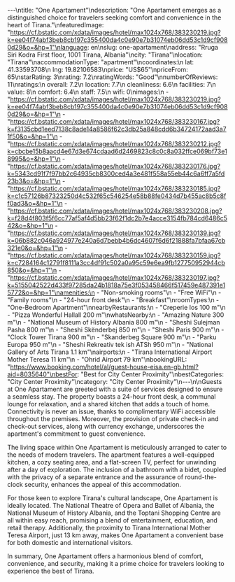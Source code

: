 ---\ntitle: "One Apartament"\ndescription: "One Apartament emerges as a distinguished choice for travelers seeking comfort and convenience in the heart of Tirana."\nfeaturedImage: "https://cf.bstatic.com/xdata/images/hotel/max1024x768/383230219.jpg?k=ee04f74abf3beb8cb197c355400da4c0e90e7b31074eb06dd53c1d9cf9080d29&o=&hp=1"\nlanguage: en\nslug: one-apartament\naddress: "Rruga Siri Kodra First floor, 1001 Tirana, Albania"\ncity: "Tirana"\nlocation: "Tirana"\naccommodationType: "apartment"\ncoordinates:\n  lat: 41.33593708\n  lng: 19.82106583\nprice: "US$65"\npriceFrom: 65\nstarRating: 3\nrating: 7.2\nratingWords: "Good"\nnumberOfReviews: 11\nratings:\n  overall: 7.2\n  location: 7.7\n  cleanliness: 6.6\n  facilities: 7\n  value: 8\n  comfort: 6.4\n  staff: 7.5\n  wifi: 0\nimages:\n  - "https://cf.bstatic.com/xdata/images/hotel/max1024x768/383230219.jpg?k=ee04f74abf3beb8cb197c355400da4c0e90e7b31074eb06dd53c1d9cf9080d29&o=&hp=1"\n  - "https://cf.bstatic.com/xdata/images/hotel/max1024x768/383230167.jpg?k=f3135cbd1eed7138c8ade14a8586f62c3db25a848cdd6b34724172aad3a71f50&o=&hp=1"\n  - "https://cf.bstatic.com/xdata/images/hotel/max1024x768/383230212.jpg?k=cbcbe15b8aacd4e67d3e674cdaad6d2469823c8c0c8a032ffce069bf73e18995&o=&hp=1"\n  - "https://cf.bstatic.com/xdata/images/hotel/max1024x768/383230176.jpg?k=5343cd91f7f97bb2c64935cb8300ced4a3e481f558a55eb44c6a6ff7a5fd23b3&o=&hp=1"\n  - "https://cf.bstatic.com/xdata/images/hotel/max1024x768/383230185.jpg?k=c1c57126b87323250d4c532f65c546254e58b88fe0434d7b455ac8b5c8ff0ad3&o=&hp=1"\n  - "https://cf.bstatic.com/xdata/images/hotel/max1024x768/383230208.jpg?k=f28d4f803f5f6cc77af5af4d5bb23f62f1dc2b7e4acce3154fb784cd6486c542&o=&hp=1"\n  - "https://cf.bstatic.com/xdata/images/hotel/max1024x768/383230139.jpg?k=06b882c046a924977e240a6d7bebb4b6dc4607f6d6f21888fa7bfaa67cb321e0&o=&hp=1"\n  - "https://cf.bstatic.com/xdata/images/hotel/max1024x768/383230159.jpg?k=c7284164c12791f8111a3cc4df91c502a0a95c59e6ea9fb127750952944cb850&o=&hp=1"\n  - "https://cf.bstatic.com/xdata/images/hotel/max1024x768/383230197.jpg?k=5155042522d433f97285da24b1818a75e3f053458466f517459e487391e15772&o=&hp=1"\namenities:\n  - "Non-smoking rooms"\n  - "Free WiFi"\n  - "Family rooms"\n  - "24-hour front desk"\n  - "Breakfast"\nroomTypes:\n  - "One-Bedroom Apartment"\nnearbyRestaurants:\n  - "Creperie Ios 100 m"\n  - "Pizza Wonderful Hallall 200 m"\nwhatsNearby:\n  - "Amazing Nature 300 m"\n  - "National Museum of History Albania 800 m"\n  - "Sheshi Sulejman Pasha 800 m"\n  - "Sheshi Skënderbej 850 m"\n  - "Sheshi Paris 900 m"\n  - "Clock Tower Tirana 900 m"\n  - "Skanderbeg Square 900 m"\n  - "Parku Europa 950 m"\n  - "Sheshi Rekreativ tek ish ATSh 950 m"\n  - "National Gallery of Arts Tirana 1.1 km"\nairports:\n  - "Tirana International Airport Mother Teresa 11 km"\n  - "Ohrid Airport 79 km"\nbookingURL: "https://www.booking.com/hotel/al/guest-house-eisa.en-gb.html?aid=8035640"\nbestFor: "Best for City Center Proximity"\nbestCategories: "City Center Proximity"\ncategory: "City Center Proximity"\n---\n\nGuests at One Apartament are greeted with a suite of services designed to ensure a seamless stay. The property boasts a 24-hour front desk, a communal lounge for relaxation, and a shared kitchen that adds a touch of home. Connectivity is never an issue, thanks to complimentary WiFi accessible throughout the premises. Moreover, the provision of private check-in and check-out services, along with currency exchange, underscores the apartment's commitment to guest convenience.

The living space within One Apartament is meticulously arranged to cater to the needs of modern travelers. The apartment features a well-equipped kitchen, a cozy seating area, and a flat-screen TV, perfect for unwinding after a day of exploration. The inclusion of a bathroom with a bidet, coupled with the privacy of a separate entrance and the assurance of round-the-clock security, enhances the appeal of this accommodation.

For those keen to explore Tirana's cultural landscape, One Apartament is ideally located. The National Theatre of Opera and Ballet of Albania, the National Museum of History Albania, and the Toptani Shopping Centre are all within easy reach, promising a blend of entertainment, education, and retail therapy. Additionally, the proximity to Tirana International Mother Teresa Airport, just 13 km away, makes One Apartament a convenient base for both domestic and international visitors.

In summary, One Apartament offers a harmonious blend of comfort, convenience, and security, making it a prime choice for travelers looking to experience the best of Tirana.